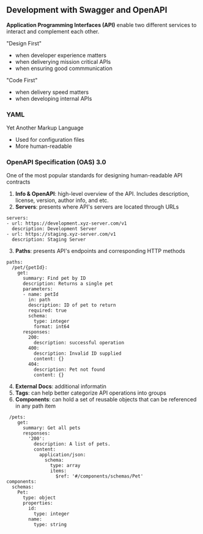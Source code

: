 ## Development with Swagger and OpenAPI
**Application Programming Interfaces (API)** enable two different services to interact and complement each other.


"Design First"
- when developer experience matters
- when deliverying mission critical APIs
- when ensuring good commmunication


"Code First"
- when delivery speed matters
- when developing internal APIs



### YAML
Yet Another Markup Language

- Used for configuration files
- More human-readable

### OpenAPI Specification (OAS) 3.0
One of the most popular standards for designing human-readable API contracts

1. **Info & OpenAPI**: high-level overview of the API. Includes description, license, version, author info, and etc.
2. **Servers**: presents where API's servers are located through URLs
```
servers:
- url: https://development.xyz-server.com/v1
  description: Development Server
- url: https://staging.xyz-server.com/v1
  description: Staging Server
```
3. **Paths**: presents API's endpoints and corresponding HTTP methods
```
paths:
  /pet/{petId}:
    get:
      summary: Find pet by ID
      description: Returns a single pet
      parameters:
      - name: petId
        in: path
        description: ID of pet to return
        required: true
        schema:
          type: integer
          format: int64
      responses:
        200:
          description: successful operation
        400:
          description: Invalid ID supplied
          content: {}
        404:
          description: Pet not found
          content: {}
```
4. **External Docs**: additional informatin
5. **Tags**: can help better categorize API operations into groups
6. **Components**: can hold a set of reusable objects that can be referenced in any path item
```
 /pets:
    get:
      summary: Get all pets
      responses:
        '200':
          description: A list of pets.
          content:
            application/json:
              schema:
                type: array
                items:
                  $ref: '#/components/schemas/Pet'
components:
  schemas:
    Pet:
      type: object
      properties:
        id:
          type: integer
        name:
          type: string
```

